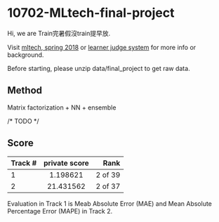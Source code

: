 # 10702-MLtech-final-project

Hi, we are Train完暑假沒train提早放.

Visit <a href="https://www.csie.ntu.edu.tw/~htlin/course/mltech18spring/">mltech, spring 2018</a> or <a href="https://learner.csie.ntu.edu.tw/judge/ml18spring/track1/data/">learner judge system</a> for more info or background.

Before starting, please unzip data/final_project to get raw data.

## Method

Matrix factorization + NN + ensemble

/* TODO */

## Score
| Track # | private score | Rank  |
| ------- |:-------------:| -----:|
| 1       | 1.198621      |  2 of 39 |
| 2       | 21.431562     |  2 of 37 |

Evaluation in Track 1 is Meab Absolute Error (MAE) and Mean Absolute Percentage Error (MAPE) in Track 2.
